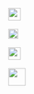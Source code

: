 <img src="https://img.shields.io/badge/Email-moh.abuhanifa@gmail.com-EA4335?style=badge&logo=gmail" height="25"/>&nbsp;

<img src="https://img.shields.io/badge/Facebook-1877F2?style=badge&logo=Facebook&logoColor=fff" height="20" />&nbsp;&nbsp;

<img src="https://img.shields.io/badge/-Facebook-20232A?style=for-the-badge&logo=facebook&logoColor=1877F2" height="25" />&nbsp;

<img src="https://img.shields.io/badge/Gmail-Gmail-red?style=for-the-badge&logo=gmail" height="35"/>&nbsp;
